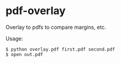 # pdf-overlay

Overlay to pdfs to compare margins, etc.

Usage:

```
$ python overlay.pdf first.pdf second.pdf
$ open out.pdf
```

